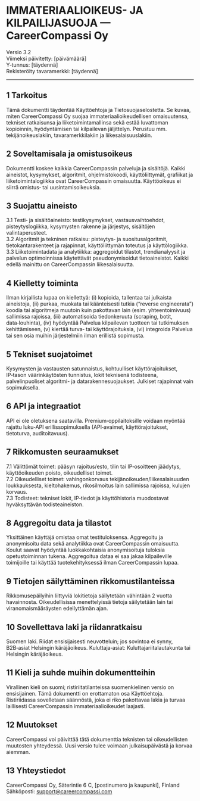 # IMMATERIAALIOIKEUS- JA KILPAILIJASUOJA — CareerCompassi Oy

Versio 3.2  
Viimeksi päivitetty: [päivämäärä]  
Y‑tunnus: [täydennä]  
Rekisteröity tavaramerkki: [täydennä]

---

## 1 Tarkoitus
Tämä dokumentti täydentää Käyttöehtoja ja Tietosuojaselostetta. Se kuvaa, miten CareerCompassi Oy suojaa immateriaalioikeudellisen omaisuutensa, tekniset ratkaisunsa ja liiketoimintamallinsa sekä estää luvattoman kopioinnin, hyödyntämisen tai kilpailevan jäljittelyn. Perustuu mm. tekijänoikeuslakiin, tavaramerkkilakiin ja liikesalaisuuslakiin.

## 2 Soveltamisala ja omistusoikeus
Dokumentti koskee kaikkia CareerCompassin palveluja ja sisältöjä. Kaikki aineistot, kysymykset, algoritmit, ohjelmistokoodi, käyttöliittymät, grafiikat ja liiketoimintalogiikka ovat CareerCompassin omaisuutta. Käyttöoikeus ei siirrä omistus‑ tai uusintamisoikeuksia.

## 3 Suojattu aineisto
3.1 Testi‑ ja sisältöaineisto: testikysymykset, vastausvaihtoehdot, pisteytyslogiikka, kysymysten rakenne ja järjestys, sisältöjen valintaperusteet.  
3.2 Algoritmit ja tekninen ratkaisu: pisteytys‑ ja suositusalgoritmit, tietokantarakenteet ja rajapinnat, käyttöliittymän toteutus ja käyttölogiikka.  
3.3 Liiketoimintadata ja analytiikka: aggregoidut tilastot, trendianalyysit ja palvelun optimoinnissa käytettävät pseudonymisoidut tietoaineistot. Kaikki edellä mainittu on CareerCompassin liikesalaisuutta.

## 4 Kielletty toiminta
Ilman kirjallista lupaa on kiellettyä: (i) kopioida, tallentaa tai julkaista aineistoja, (ii) purkaa, muokata tai käänteisesti tutkia (“reverse engineerata”) koodia tai algoritmeja muutoin kuin pakottavan lain (esim. yhteentoimivuus) sallimissa rajoissa, (iii) automatisoida tiedonkeruuta (scraping, botit, data‑louhinta), (iv) hyödyntää Palvelua kilpailevan tuotteen tai tutkimuksen kehittämiseen, (v) kiertää turva‑ tai käyttörajoituksia, (vi) integroida Palvelua tai sen osia muihin järjestelmiin ilman erillistä sopimusta.

## 5 Tekniset suojatoimet
Kysymysten ja vastausten satunnaistus, kohtuulliset käyttörajoitukset, IP‑tason väärinkäytösten tunnistus, lokit teknisenä todisteena, palvelinpuoliset algoritmi- ja datarakennesuojaukset. Julkiset rajapinnat vain sopimuksella.

## 6 API ja integraatiot
API ei ole oletuksena saatavilla. Premium‑oppilaitoksille voidaan myöntää rajattu luku‑API erillissopimuksella (API‑avaimet, käyttörajoitukset, tietoturva, auditoitavuus).

## 7 Rikkomusten seuraamukset
7.1 Välittömät toimet: pääsyn rajoitus/esto, tilin tai IP‑osoitteen jäädytys, käyttöoikeuden poisto, oikeudelliset toimet.  
7.2 Oikeudelliset toimet: vahingonkorvaus tekijänoikeuden/liikesalaisuuden loukkauksesta, kieltohakemus, rikosilmoitus lain sallimissa rajoissa, kulujen korvaus.  
7.3 Todisteet: tekniset lokit, IP‑tiedot ja käyttöhistoria muodostavat hyväksyttävän todisteaineiston.

## 8 Aggregoitu data ja tilastot
Yksittäinen käyttäjä omistaa omat testituloksensa. Aggregoitu ja anonymisoitu data sekä analytiikka ovat CareerCompassin omaisuutta. Koulut saavat hyödyntää luokkakohtaisia anonymisoituja tuloksia opetustoiminnan tukena. Aggregoitua dataa ei saa jakaa kilpaileville toimijoille tai käyttää tuotekehityksessä ilman CareerCompassin lupaa.

## 9 Tietojen säilyttäminen rikkomustilanteissa
Rikkomusepäilyihin liittyviä lokitietoja säilytetään vähintään 2 vuotta havainnosta. Oikeudellisissa menettelyissä tietoja säilytetään lain tai viranomaismääräysten edellyttämän ajan.

## 10 Sovellettava laki ja riidanratkaisu
Suomen laki. Riidat ensisijaisesti neuvotteluin; jos sovintoa ei synny, B2B‑asiat Helsingin käräjäoikeus. Kuluttaja‑asiat: Kuluttajariitalautakunta tai Helsingin käräjäoikeus.

## 11 Kieli ja suhde muihin dokumentteihin
Virallinen kieli on suomi; ristiriitatilanteissa suomenkielinen versio on ensisijainen. Tämä dokumentti on erottamaton osa Käyttöehtoja. Ristiriidassa sovelletaan säännöstä, joka ei riko pakottavaa lakia ja turvaa laillisesti CareerCompassin immateriaalioikeudet laajasti.

## 12 Muutokset
CareerCompassi voi päivittää tätä dokumenttia teknisten tai oikeudellisten muutosten yhteydessä. Uusi versio tulee voimaan julkaisupäivästä ja korvaa aiemman.

## 13 Yhteystiedot
CareerCompassi Oy, Säterintie 6 C, [postinumero ja kaupunki], Finland  
Sähköposti: support@careercompassi.com


